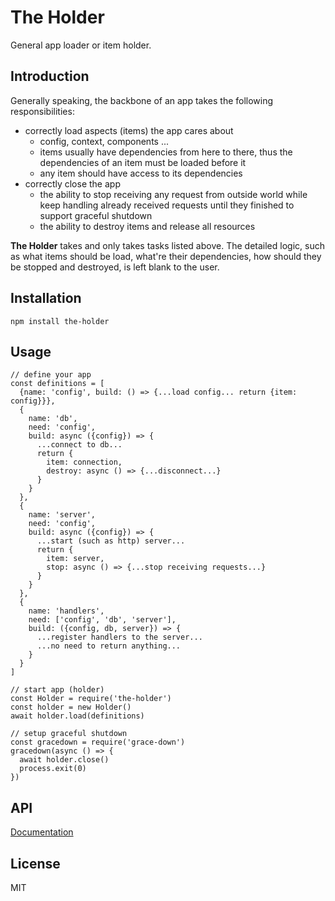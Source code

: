 # The Holder

General app loader or item holder.

## Introduction

Generally speaking, the backbone of an app takes the following responsibilities:

- correctly load aspects (items) the app cares about
  - config, context, components ...
  - items usually have dependencies from here to there, thus the dependencies of an item must be loaded before it
  - any item should have access to its dependencies
- correctly close the app
  - the ability to stop receiving any request from outside world while keep handling already received requests until
  they finished to support graceful shutdown 
  - the ability to destroy items and release all resources
  
**The Holder** takes and only takes tasks listed above. The detailed logic, such as what items should be load, what're 
their dependencies, how should they be stopped and destroyed, is left blank to the user.

## Installation

```
npm install the-holder
```

## Usage

```
// define your app
const definitions = [
  {name: 'config', build: () => {...load config... return {item: config}}},
  {
    name: 'db', 
    need: 'config', 
    build: async ({config}) => {
      ...connect to db... 
      return {
        item: connection,
        destroy: async () => {...disconnect...}
      }
    }
  },
  {
    name: 'server',
    need: 'config',
    build: async ({config}) => {
      ...start (such as http) server... 
      return {
        item: server,
        stop: async () => {...stop receiving requests...}
      }
    }
  },
  {
    name: 'handlers',
    need: ['config', 'db', 'server'],
    build: ({config, db, server}) => {
      ...register handlers to the server...
      ...no need to return anything...
    }
  }
]

// start app (holder)
const Holder = require('the-holder')
const holder = new Holder()
await holder.load(definitions)

// setup graceful shutdown
const gracedown = require('grace-down')
gracedown(async () => {
  await holder.close()
  process.exit(0)
})
```

## API

[Documentation](https://rawgit.com/zhaoyao91/the-holder/master/jsdoc/Holder.html)

## License

MIT